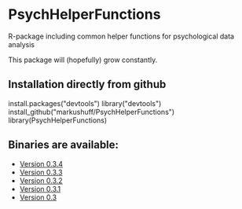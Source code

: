 # PsychHelperFunctions

R-package including common helper functions for psychological data analysis

This package will (hopefully) grow constantly.

## Installation directly from github
  install.packages("devtools") 
  library("devtools") 
  install_github("markushuff/PsychHelperFunctions")
  library(PsychHelperFunctions)

## Binaries are available:

- [Version 0.3.4](https://www.dropbox.com/s/a2z6f5w0zd4p3pe/PsychHelperFunctions_0.3.4.tgz?dl=0)
- [Version 0.3.3](https://www.dropbox.com/s/4hv1c6n6h5x55i3/PsychHelperFunctions_0.3.3.tgz?dl=0)
- [Version 0.3.2](https://www.dropbox.com/s/w8n1xmbki7t8uym/PsychHelperFunctions_0.3.2.tgz?dl=0)
- [Version 0.3.1](https://www.dropbox.com/s/72p029i2c2swakr/PsychHelperFunctions_0.3.1.tgz?dl=0)
- [Version 0.3](https://www.dropbox.com/s/wu2hh7q4xer4175/PsychHelperFunctions_0.3.tgz?dl=0)
